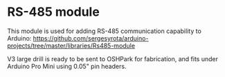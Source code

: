 # RS-485 module

This module is used for adding RS-485 communication capability to Arduino: https://github.com/sergesyrota/arduino-projects/tree/master/libraries/Rs485-module

V3 large drill is ready to be sent to OSHPark for fabrication, and fits under Arduino Pro Mini using 0.05" pin headers.